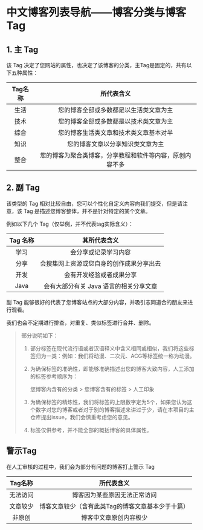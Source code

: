 # 中文博客列表导航——博客分类与博客 Tag



## 1. 主 Tag

该 Tag 决定了您网站的属性，也决定了该博客的分类，主Tag是固定的，共有以下五种属性：

| Tag名称 |                        所代表含义                        |
| :-----: | :------------------------------------------------------: |
|  生活   |          您的博客全部或多数都是以生活类文章为主          |
|  技术   |          您的博客全部或多数都是以技术类文章为主          |
|  综合   |          您的博客生活类文章和技术类文章基本对半          |
|  知识   |             您的博客文章以分享知识类文章为主             |
|  整合   | 您的博客为聚合类博客，分享教程和软件等内容，原创内容不多 |

## 2. 副 Tag

该类型的 Tag 相对比较自由，您可以个性化自定义内容向我们提交，但是请注意，该 Tag 是描述您博客整体，并不是针对特定的某个文章。

例如以下几个 Tag（仅举例，并不代表tag实际含义）：

| Tag 名称 |               其所代表含义               |
| :------: | :--------------------------------------: |
|   学习   |           会分享或记录学习内容           |
|   分享   | 会搜集网上资源或您自身的创作成果分享出去 |
|   开发   |         会有开发经验或者成果分享         |
|   Java   |  会有大部分有关 Java 语言的相关分享文章  |

副 Tag 能够很好的代表了您博客站点的大部分内容，并吸引志同道合的朋友来进行观看。

我们也会不定期进行排查，对重复、类似标签进行合并、删除。

> 部分说明如下：
>
> 1. 部分标签在现代流行语或者汉语释义中含义相同或相似，我们将这些标签归为一类：例如：我们将动漫、二次元、ACG等标签统一称为动漫。
>
> 2. 为确保标签的准确性，即能够准确描述出您的博客大致内容，人工添加的标签参考顺序为：
>
>    您博客内含有的分类  > 您博客含有的标签 > 人工印象
>
> 3. 为确保标签的精炼性，我们将标签的上限数字定为5个，如果您认为这个数字对您的博客或者对于别的博客描述来讲过于少，请在本项目的主仓库提出issue，我们会慎重考虑您的意见。
>
> 4. 标签仅供参考，并不能全部的概括博客的具体属性。

## 警示Tag

在人工审核的过程中，我们会为部分有问题的博客打上警示 Tag

| Tag名称  |                    所代表含义                     |
| :------: | :-----------------------------------------------: |
| 无法访问 |           博客因为某些原因无法正常访问            |
| 文章较少 | 博客文章较少（含有此类Tag的博客文章基本少于十篇） |
|  非原创  |              博客中文章原创内容极少               |

